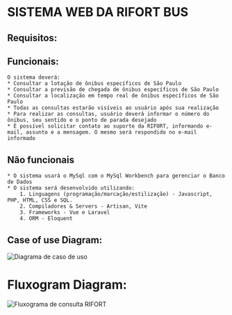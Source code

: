 # SISTEMA WEB DA RIFORT BUS

## Requisitos:

## Funcionais:
    O sistema deverá:
    * Consultar a lotação de ônibus específicos de São Paulo
    * Consultar a previsão de chegada de ônibus específicos de São Paulo
    * Consultar a localização em tempo real de ônibus específicos de São Paulo
    * Todas as consultas estarão visíveis ao usuário após sua realização
    * Para realizar as consultas, usuário deverá informar o número do ônibus, seu sentido e o ponto de parada desejado
    * É possível solicitar contato ao suporte da RIFORT, informando e-mail, assunto e a mensagem. O mesmo será respondido no e-mail informado

## Não funcionais

    * O sistema usará o MySql com o MySql Workbench para gerenciar o Banco de Dados
    * O sistema será desenvolvido utilizando:
        1. Linguagens (programação/marcação/estilização) - Javascript, PHP, HTML, CSS e SQL.
        2. Compiladores & Servers - Artisan, Vite
        3. Frameworks - Vue e Laravel
        4. ORM - Eloquent

## Case of use Diagram:

![Diagrama de caso de uso](https://github.com/RafaelDuarteF/rifort-web-vue-laravel/assets/103393497/50b8b661-60b2-4aa7-9b6d-8d64c1e8fb27)

# Fluxogram Diagram:

![Fluxograma de consulta RIFORT](https://github.com/RafaelDuarteF/rifort-web-vue-laravel/assets/103393497/cfd3d012-0b0a-455f-8b88-8e88e0333ce7)
